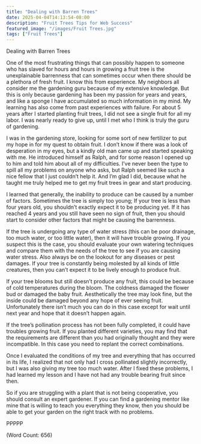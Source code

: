```yaml
---
title: "Dealing with Barren Trees"
date: 2025-04-04T14:13:54-08:00
description: "Fruit Trees Tips for Web Success"
featured_image: "/images/Fruit Trees.jpg"
tags: ["Fruit Trees"]
---
```


Dealing with Barren Trees

One of the most frustrating things that can possibly happen to someone who has slaved for hours and hours in growing a fruit tree is the unexplainable barrenness that can sometimes occur when there should be a plethora of fresh fruit. I know this from experience. My neighbors all consider me the gardening guru because of my extensive knowledge. But this is only because gardening has been my passion for years and years, and like a sponge I have accumulated so much information in my mind. My learning has also come from past experiences with failure. For about 5 years after I started planting fruit trees, I did not see a single fruit for all my labor. I was nearly ready to give up, until I met who I think is truly the guru of gardening.

I was in the gardening store, looking for some sort of new fertilizer to put my hope in for my quest to obtain fruit. I don’t know if there was a look of desperation in my eyes, but a kindly old man came up and started speaking with me. He introduced himself as Ralph, and for some reason I opened up to him and told him about all of my difficulties. I’ve never been the type to spill all my problems on anyone who asks, but Ralph seemed like such a nice fellow that I just couldn’t help it. And I’m glad I did, because what he taught me truly helped me to get my fruit trees in gear and start producing.

I learned that generally, the inability to produce can be caused by a number of factors. Sometimes the tree is simply too young; If your tree is less than four years old, you shouldn’t exactly expect it to be producing yet. If it has reached 4 years and you still have seen no sign of fruit, then you should start to consider other factors that might be causing the barrenness.

If the tree is undergoing any type of water stress (this can be poor drainage, too much water, or too little water), then it will have trouble growing. If you suspect this is the case, you should evaluate your own watering techniques and compare them with the needs of the tree to see if you are causing water stress. Also always be on the lookout for any diseases or pest damages. If your tree is constantly being molested by all kinds of little creatures, then you can’t expect it to be lively enough to produce fruit. 

If your tree blooms but still doesn’t produce any fruit, this could be because of cold temperatures during the bloom. The coldness damaged the flower bud or damaged the baby fruit. Aesthetically the tree may look fine, but the inside could be damaged beyond any hope of ever seeing fruit. Unfortunately there isn’t much you can do in this case except for wait until next year and hope that it doesn’t happen again.

If the tree’s pollination process has not been fully completed, it could have troubles growing fruit. If you planted different varieties, you may find that the requirements are different than you had originally thought and they were incompatible. In this case you need to replant the correct combinations.

Once I evaluated the conditions of my tree and everything that has occurred in its life, I realized that not only had I cross pollinated slightly incorrectly, but I was also giving my tree too much water. After I fixed these problems, I had learned my lesson and I have not had any trouble bearing fruit since then.

So if you are struggling with a plant that is not being cooperative, you should consult an expert gardener. If you can find a gardening mentor like mine that is willing to teach you everything they know, then you should be able to get your garden on the right track with no problems.

PPPPP

(Word Count: 656)
